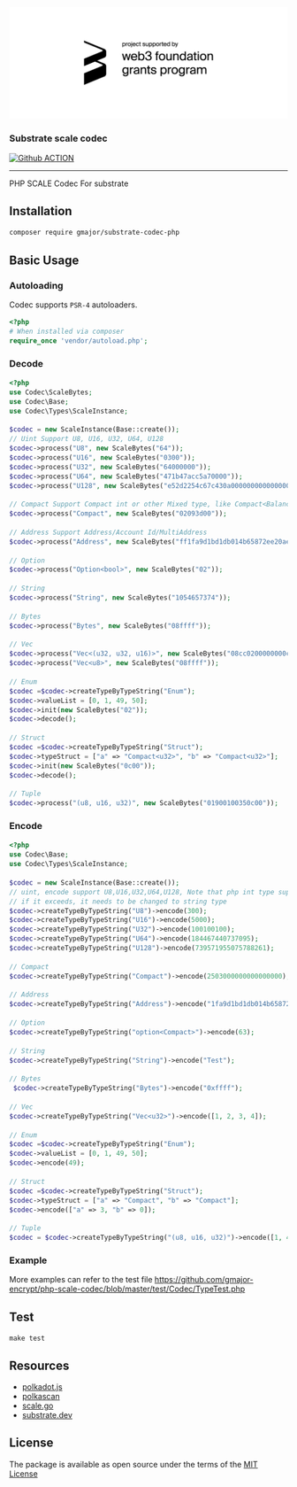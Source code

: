 ![grants_badge](./grants_badge.png)

### Substrate scale codec

[![Github ACTION](https://github.com/gmajor-encrypt/php-scale-codec/actions/workflows/ci.yml/badge.svg)](https://github.com/gmajor-encrypt/php-scale-codec/actions)

---
PHP SCALE Codec For substrate


## Installation

```sh
composer require gmajor/substrate-codec-php
```

## Basic Usage

### Autoloading

Codec supports `PSR-4` autoloaders.

```php
<?php
# When installed via composer
require_once 'vendor/autoload.php';
```


### Decode

```php
<?php
use Codec\ScaleBytes;
use Codec\Base;
use Codec\Types\ScaleInstance;

$codec = new ScaleInstance(Base::create());
// Uint Support U8, U16, U32, U64, U128
$codec->process("U8", new ScaleBytes("64"));
$codec->process("U16", new ScaleBytes("0300"));
$codec->process("U32", new ScaleBytes("64000000"));
$codec->process("U64", new ScaleBytes("471b47acc5a70000"));
$codec->process("U128", new ScaleBytes("e52d2254c67c430a0000000000000000"));

// Compact Support Compact int or other Mixed type, like Compact<Balance>
$codec->process("Compact", new ScaleBytes("02093d00"));

// Address Support Address/Account Id/MultiAddress
$codec->process("Address", new ScaleBytes("ff1fa9d1bd1db014b65872ee20aee4fd4d3a942d95d3357f463ea6c799130b6318"));

// Option
$codec->process("Option<bool>", new ScaleBytes("02"));

// String 
$codec->process("String", new ScaleBytes("1054657374"));

// Bytes
$codec->process("Bytes", new ScaleBytes("08ffff"));

// Vec
$codec->process("Vec<(u32, u32, u16)>", new ScaleBytes("08cc0200000000ce0200000001"));
$codec->process("Vec<u8>", new ScaleBytes("08ffff"));

// Enum
$codec =$codec->createTypeByTypeString("Enum");
$codec->valueList = [0, 1, 49, 50];
$codec->init(new ScaleBytes("02"));
$codec->decode();

// Struct
$codec =$codec->createTypeByTypeString("Struct");
$codec->typeStruct = ["a" => "Compact<u32>", "b" => "Compact<u32>"];
$codec->init(new ScaleBytes("0c00"));
$codec->decode();

// Tuple
$codec->process("(u8, u16, u32)", new ScaleBytes("01900100350c00"));
```

### Encode

```php
<?php
use Codec\Base;
use Codec\Types\ScaleInstance;

$codec = new ScaleInstance(Base::create());
// uint, encode support U8,U16,U32,U64,U128, Note that php int type support needs to be less than 9223372036854775807, 
// if it exceeds, it needs to be changed to string type
$codec->createTypeByTypeString("U8")->encode(300);
$codec->createTypeByTypeString("U16")->encode(5000);
$codec->createTypeByTypeString("U32")->encode(100100100);
$codec->createTypeByTypeString("U64")->encode(184467440737095);
$codec->createTypeByTypeString("U128")->encode(739571955075788261);

// Compact
$codec->createTypeByTypeString("Compact")->encode(2503000000000000000);

// Address
$codec->createTypeByTypeString("Address")->encode("1fa9d1bd1db014b65872ee20aee4fd4d3a942d95d3357f463ea6c799130b6318");

// Option
$codec->createTypeByTypeString("option<Compact>")->encode(63);

// String
$codec->createTypeByTypeString("String")->encode("Test");

// Bytes
 $codec->createTypeByTypeString("Bytes")->encode("0xffff");

// Vec
$codec->createTypeByTypeString("Vec<u32>")->encode([1, 2, 3, 4]);

// Enum
$codec =$codec->createTypeByTypeString("Enum");
$codec->valueList = [0, 1, 49, 50];
$codec->encode(49);

// Struct
$codec =$codec->createTypeByTypeString("Struct");
$codec->typeStruct = ["a" => "Compact", "b" => "Compact"];
$codec->encode(["a" => 3, "b" => 0]);

// Tuple
$codec = $codec->createTypeByTypeString("(u8, u16, u32)")->encode([1, 400, 800000]);
```
### Example

More examples can refer to the test file https://github.com/gmajor-encrypt/php-scale-codec/blob/master/test/Codec/TypeTest.php

## Test

```
make test
```


## Resources

- [polkadot.js](http://polkadot.js.org/)
- [polkascan](https://github.com/polkascan)
- [scale.go](https://github.com/itering/scale.go)
- [substrate.dev](https://substrate.dev/docs/en/knowledgebase/advanced/codec)


## License

The package is available as open source under the terms of the [MIT License](https://opensource.org/licenses/MIT)